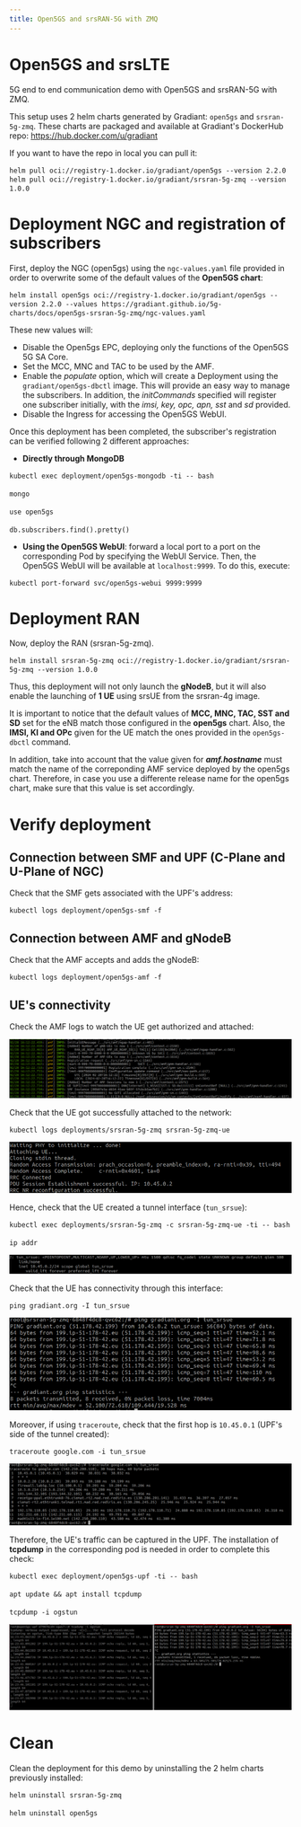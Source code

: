 ```yaml
---
title: Open5GS and srsRAN-5G with ZMQ
--- 
```


# Open5GS and srsLTE 

5G end to end communication demo with Open5GS and srsRAN-5G with ZMQ.

This setup uses 2 helm charts generated by Gradiant: `open5gs` and `srsran-5g-zmq`. These charts are packaged and available at Gradiant's DockerHub repo: https://hub.docker.com/u/gradiant

If you want to have the repo in local you can pull it:
```
helm pull oci://registry-1.docker.io/gradiant/open5gs --version 2.2.0
helm pull oci://registry-1.docker.io/gradiant/srsran-5g-zmq --version 1.0.0
```

# Deployment NGC and registration of subscribers

First, deploy the NGC (open5gs) using the `ngc-values.yaml` file provided in order to overwrite some of the default values of the **Open5GS chart**:

```
helm install open5gs oci://registry-1.docker.io/gradiant/open5gs --version 2.2.0 --values https://gradiant.github.io/5g-charts/docs/open5gs-srsran-5g-zmq/ngc-values.yaml 
```

These new values will:

- Disable the Open5gs EPC, deploying only the functions of the Open5GS 5G SA Core.
- Set the MCC, MNC and TAC to be used by the AMF.
- Enable the *populate* option, which will create a Deployment using the `gradiant/open5gs-dbctl` image. This will provide an easy way to manage the subscribers. In addition, the *initCommands* specified will register one subscriber initially, with the *imsi, key, opc, apn, sst* and *sd* provided.
- Disable the Ingress for accessing the Open5GS WebUI.  


Once this deployment has been completed, the subscriber's registration can be verified following 2 different approaches:

- **Directly through MongoDB**

```
kubectl exec deployment/open5gs-mongodb -ti -- bash

mongo

use open5gs

db.subscribers.find().pretty()
```
- **Using the Open5GS WebUI**: forward a local port to a port on the corresponding Pod by specifying the WebUI Service. Then, the Open5GS WebUI will be available at `localhost:9999`. To do this, execute:
```
kubectl port-forward svc/open5gs-webui 9999:9999
```


# Deployment RAN

Now, deploy the RAN (srsran-5g-zmq).

```
helm install srsran-5g-zmq oci://registry-1.docker.io/gradiant/srsran-5g-zmq --version 1.0.0
```

Thus, this deployment will not only launch the **gNodeB**, but it will also enable the launching of **1 UE** using srsUE from the srsran-4g image.

It is important to notice that the default values of **MCC, MNC, TAC, SST and SD** set for the eNB match those configured in the **open5gs** chart. Also, the **IMSI, KI and OPc** given for the UE match the ones provided in the `open5gs-dbctl` command.

In addition, take into account that the value given for ***amf.hostname*** must match the name of the correponding AMF service deployed by the open5gs chart. Therefore, in case you use a differente release name for the open5gs chart, make sure that this value is set accordingly. 


# Verify deployment


## Connection between SMF and UPF (C-Plane and U-Plane of NGC)

Check that the SMF gets associated with the UPF's address:
```
kubectl logs deployment/open5gs-smf -f
```

## Connection between AMF and gNodeB

Check that the AMF accepts and adds the gNodeB:
```
kubectl logs deployment/open5gs-amf -f
```

## UE's connectivity

Check the AMF logs to watch the UE get authorized and attached:

![UE attached to network](https://raw.githubusercontent.com/Gradiant/5g-charts/gh-pages/docs/open5gs-srsran-5g-zmq/screenshots/amf_logs.png "UE attached to network")

Check that the UE got successfully attached to the network:
 ```
kubectl logs deployments/srsran-5g-zmq srsran-5g-zmq-ue
```
![UE attached to network](https://raw.githubusercontent.com/Gradiant/5g-charts/gh-pages/docs/open5gs-srsran-5g-zmq/screenshots/ue_attached.png "UE attached to network")

Hence, check that the UE created a tunnel interface (`tun_srsue`):
```
kubectl exec deployments/srsran-5g-zmq -c srsran-5g-zmq-ue -ti -- bash

ip addr
```

![UE's tunnel interface](https://raw.githubusercontent.com/Gradiant/5g-charts/gh-pages/docs/open5gs-srsran-5g-zmq/screenshots/tun_interface_ue.png "UE's tunnel interface")

Check that the UE has connectivity through this interface:
```
ping gradiant.org -I tun_srsue
```
![UEs connectivity](https://raw.githubusercontent.com/Gradiant/5g-charts/gh-pages/docs/open5gs-srsran-5g-zmq/screenshots/ping_ue.png "UEs connectivity")

Moreover, if using `traceroute`, check that the first hop is `10.45.0.1` (UPF's side of the tunnel created):
```
traceroute google.com -i tun_srsue
```
![UEs connectivity](https://raw.githubusercontent.com/Gradiant/5g-charts/gh-pages/docs/open5gs-srsran-5g-zmq/screenshots/traceroute_ue.png "UEs connectivity")

Therefore, the UE's traffic can be captured in the UPF. The installation of **tcpdump** in the corresponding pod is needed in order to complete this check:
```
kubectl exec deployment/open5gs-upf -ti -- bash

apt update && apt install tcpdump

tcpdump -i ogstun
```
![Capturing traffic in the UPF](https://raw.githubusercontent.com/Gradiant/5g-charts/gh-pages/docs/open5gs-srsran-5g-zmq/screenshots/tcpdump.png "Capturing traffic in the UPF")

# Clean
Clean the deployment for this demo by uninstalling the 2 helm charts previously installed:
```
helm uninstall srsran-5g-zmq

helm uninstall open5gs
```